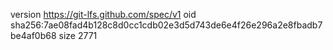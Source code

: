 version https://git-lfs.github.com/spec/v1
oid sha256:7ae08fad4b128c8d0cc1cdb02e3d5d743de6e4f26e296a2e8fbadb7be4af0b68
size 2771
